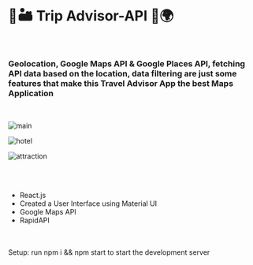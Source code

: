 <h1>🧳🏜️ Trip Advisor-API 🛫🌍</h1>
</BR>
<H3>Geolocation, Google Maps API & Google Places API, fetching API data based on the location, data filtering are just some features that make this Travel Advisor App the best Maps Application</H3>
</BR></<BR>


![main](https://github.com/ProjectHopper/Trip_Advisor-API/assets/139052598/1bbf3cde-e8de-4d54-ad10-2f9265917e12)




![hotel](https://github.com/ProjectHopper/Trip_Advisor-API/assets/139052598/6aafb3f6-f170-4df3-9254-9fe7ed318dab)



![attraction](https://github.com/ProjectHopper/Trip_Advisor-API/assets/139052598/a54346a4-209f-4d19-8ae2-f924106871ac)

</BR></BR>
- React.js
- Created a User Interface using Material UI
- Google Maps API
- RapidAPI

</br>
</br>
Setup: run npm i && npm start to start the development server

